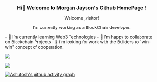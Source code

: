 ###                                     <p align="center">Hi👋 Welcome to Morgan Jayson's Github  HomePage !</p>     

<!--
**panxiao46128/panxiao46128** is a ✨ _special_ ✨ repository because its `README.md` (this file) appears on your GitHub profile.

Here are some ideas to get you started:

- 🔭 I’m currently working on ...
- 🌱 I’m currently learning ...
- 👯 I’m looking to collaborate on ...
- 🤔 I’m looking for help with ...
- 💬 Ask me about ...
- 📫 How to reach me: ...
- 😄 Pronouns: ...
- ⚡ Fun fact: ...
-->
<p align="center">Welcome ,visitor!</p>
<p align="center">I’m currently working as a BlockChain developer.
</p>
- 🌱 I’m currently learning Web3 Technologies  
- 👯 I’m happy to collaborate on Blockchain Projects  
- 🤔 I’m looking for work with the Builders to "win-win" concept of cooperation.  






![](https://github-readme-stats.vercel.app/api?username=panxiao46128&show_icons=true&theme=dark&count_private=true)

![](https://github-readme-stats.vercel.app/api/top-langs/?username=panxiao46128&theme=dark&layout=compact)

[![Ashutosh's github activity graph](https://github-readme-activity-graph.cyclic.app/graph?username=panxiao46128&theme=react)](https://github.com/ashutosh00710/github-readme-activity-graph)



